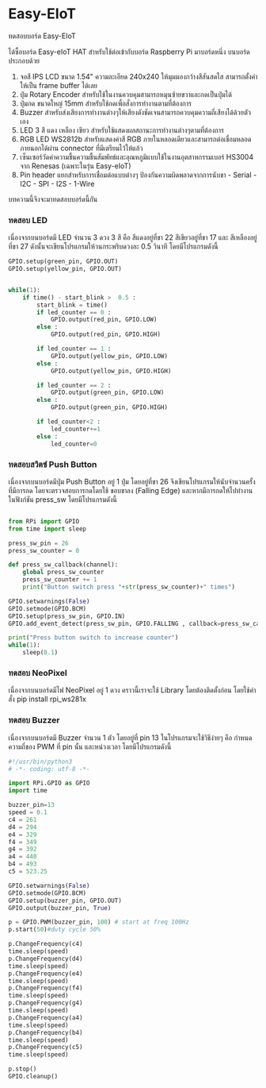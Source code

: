 # Easy-EIoT
ทดสอบบอร์ด Easy-EIoT

ได้ซื้อบอร์ด Easy-eIoT HAT สำหรับใช้ต่อเข้ากับบอร์ด Raspberry Pi มาบอร์ดหนึ่ง 
บนบอร์ดประกอบด้วย

1. จอสี  IPS LCD ขนาด 1.54" ความละเอียด 240x240 ให้มุมมองกว้างสีสันสดใส สามารถตั้งค่าให้เป็น frame buffer ได้เลย
2. ปุ่ม Rotary Encoder สำหรับใช้ในงานควบคุมสามารถหมุนซ้ายขวาและกดเป็นปุ่มได้
3. ปุ่มกด ขนาดใหญ่ 15mm สำหรับใช้กดเพื่อสั่งการทำงานตามที่ต้องการ
4. Buzzer สำหรับส่งเสียงการทำงานต่างๆให้เสียงดังชัดเจนสามารถควบคุมความถี่เสียงได้ด้วยตัวเอง
5. LED 3 สี แดง เหลือง เขียว สำหรับใช้แสดงผลสถานะการทำงานต่างๆตามที่ต้องการ
6. RGB LED WS2812b สำหรับแสดงค่าสี RGB ภายในหลอดเดียวและสามารถต่อเชื่อมหลอดภายนอกได้ผ่าน connector ที่มีเตรียมไว้ให้แล้ว
7. เซ็นเซอร์วัดค่าความชื้นความชื้นสัมพัทธ์และอุณหภูมิแบบใช้ในงานอุตสาหกรรมเบอร์ HS3004 จาก Renesas (เฉพาะในรุ่น Easy-eIoT)
8. Pin header แยกสำหรับการเชื่อมต่อแบบต่างๆ ป้องกันความผิดพลาดจากการนับขา - Serial - I2C - SPI - I2S - 1-Wire

บทความนี้จึงจะมาทดสอบบอร์ดนี้กัน 

### ทดสอบ LED 
เนื่องจากบนบอร์ดมี LED จำนวน 3 ดวง 3 สี คือ สีแดงอยู่ที่ขา 22 สีเขียวอยู่ที่ขา 17 และ สีเหลืองอยู่ที่ขา 27 ดังนั้นจะเขียนโปรแกรมให้วนกระพริบดวงละ 0.5 วินาที โดยมีโปรแกรมดังนี้

```Python
GPIO.setup(green_pin, GPIO.OUT)
GPIO.setup(yellow_pin, GPIO.OUT)


while(1):
    if time() - start_blink >  0.5 :
        start_blink = time()
        if led_counter == 0 :
            GPIO.output(red_pin, GPIO.LOW)
        else :
            GPIO.output(red_pin, GPIO.HIGH)

        if led_counter == 1 :
            GPIO.output(yellow_pin, GPIO.LOW)
        else :
            GPIO.output(yellow_pin, GPIO.HIGH)

        if led_counter == 2 :
            GPIO.output(green_pin, GPIO.LOW)
        else :
            GPIO.output(green_pin, GPIO.HIGH)

        if led_counter<2 :
            led_counter+=1
        else :
            led_counter=0
```

### ทดสอบสวิตซ์ Push Button 
เนื่องจากบนบอร์ดมีปุ่ม Push Button อยู่ 1 ปุ่ม โดยอยู่ที่ขา 26 จึงเขียนโปรแกรมให้นับจำนวนครั้งที่มีการกด โดยจะตรวจสอบการกดโดยใช้ ขอบขาลง (Falling Edge) และหากมีการกดให้ไปทำงานในฟังก์ชัน press_sw โดยมีโปรแกรมดังนี้

```Python

from RPi import GPIO
from time import sleep

press_sw_pin = 26
press_sw_counter = 0

def press_sw_callback(channel):
    global press_sw_counter
    press_sw_counter += 1
    print("Button switch press "+str(press_sw_counter)+" times")

GPIO.setwarnings(False)
GPIO.setmode(GPIO.BCM)
GPIO.setup(press_sw_pin, GPIO.IN)
GPIO.add_event_detect(press_sw_pin, GPIO.FALLING , callback=press_sw_callback, bouncetime=300)

print("Press button switch to increase counter")
while(1):
    sleep(0.1)
```

### ทดสอบ NeoPixel 
เนื่องจากบนบอร์ดมีไฟ NeoPixel อยู่ 1 ดวง คราวนี้เราจะใช้ Library โดยต้องติดตั้งก่อน โดยใช้คำสั่ง pip install rpi_ws281x 

### ทดสอบ Buzzer 
เนื่องจากบนบอร์ดมี Buzzer จำนวน 1 ตัว โดยอยู่ที่ pin 13 ในโปรแกรมจะใช้วิธีง่ายๆ คือ กำหนดความถี่ของ PWM ที่ pin นั้น และหน่วงเวลา โดยมีโปรแกรมดังนี้

```Python
#!/usr/bin/python3
# -*- coding: utf-8 -*-

import RPi.GPIO as GPIO
import time

buzzer_pin=13
speed = 0.1
c4 = 261
d4 = 294
e4 = 329
f4 = 349
g4 = 392
a4 = 440
b4 = 493
c5 = 523.25

GPIO.setwarnings(False)
GPIO.setmode(GPIO.BCM)
GPIO.setup(buzzer_pin, GPIO.OUT)
GPIO.output(buzzer_pin, True)

p = GPIO.PWM(buzzer_pin, 100) # start at freq 100Hz
p.start(50)#duty cycle 50%

p.ChangeFrequency(c4)
time.sleep(speed)
p.ChangeFrequency(d4)
time.sleep(speed)
p.ChangeFrequency(e4)
time.sleep(speed)
p.ChangeFrequency(f4)
time.sleep(speed)
p.ChangeFrequency(g4)
time.sleep(speed)
p.ChangeFrequency(a4)
time.sleep(speed)
p.ChangeFrequency(b4)
time.sleep(speed)
p.ChangeFrequency(c5)
time.sleep(speed)

p.stop()
GPIO.cleanup()
```


